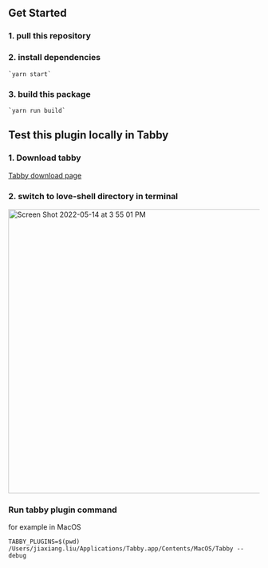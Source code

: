 ## Get Started
### 1. pull this repository
### 2. install dependencies
    `yarn start`
### 3. build this package
    `yarn run build`


## Test this plugin locally in Tabby
### 1. Download tabby
[Tabby download page](https://github.com/Eugeny/tabby/releases/tag/v1.0.177)

### 2. switch to love-shell directory in terminal
<img width="568" alt="Screen Shot 2022-05-14 at 3 55 01 PM" src="https://user-images.githubusercontent.com/22890806/168447827-527d6290-1e1f-431a-a2f2-78e38801c7cf.png">

### Run tabby plugin command
for example in MacOS

`TABBY_PLUGINS=$(pwd) /Users/jiaxiang.liu/Applications/Tabby.app/Contents/MacOS/Tabby --debug`
